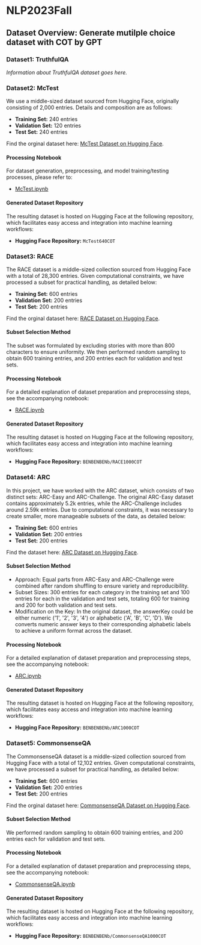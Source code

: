# NLP2023Fall

## Dataset Overview: Generate mutilple choice dataset with COT by GPT
### Dataset1: TruthfulQA

*Information about TruthfulQA dataset goes here.*

### Dataset2: McTest

We use a middle-sized dataset sourced from Hugging Face, originally consisting of 2,000 entries. Details and composition are as follows:

- **Training Set:** 240 entries
- **Validation Set:** 120 entries
- **Test Set:** 240 entries

Find the orginal dataset here: [McTest Dataset on Hugging Face](https://huggingface.co/datasets/sagnikrayc/mctest).

#### Processing Notebook

For dataset generation, preprocessing, and model training/testing processes, please refer to:

- [McTest.ipynb](gpt-multiple-choice-cot-dataset-generator/McTest/McTest.ipynb)

#### Generated Dataset Repository

The resulting dataset is hosted on Hugging Face at the following repository, which facilitates easy access and integration into machine learning workflows:

- **Hugging Face Repository:** `McTest640COT`

### Dataset3: RACE

The RACE dataset is a middle-sized collection sourced from Hugging Face with a total of 28,300 entries. Given computational constraints, we have processed a subset for practical handling, as detailed below:

- **Training Set:** 600 entries
- **Validation Set:** 200 entries
- **Test Set:** 200 entries

Find the orginal dataset here: [RACE Dataset on Hugging Face](https://huggingface.co/datasets/race/viewer/middle).

#### Subset Selection Method

The subset was formulated by excluding stories with more than 800 characters to ensure uniformity. We then performed random sampling to obtain 600 training entries, and 200 entries each for validation and test sets.

#### Processing Notebook

For a detailed explanation of dataset preparation and preprocessing steps, see the accompanying notebook:

- [RACE.ipynb](gpt-multiple-choice-cot-dataset-generator/RACE/RACE.ipynb)

#### Generated Dataset Repository

The resulting dataset is hosted on Hugging Face at the following repository, which facilitates easy access and integration into machine learning workflows:

- **Hugging Face Repository:** `BENBENBENb/RACE1000COT`

### Dataset4: ARC
In this project, we have worked with the ARC dataset, which consists of two distinct sets: ARC-Easy and ARC-Challenge. The original ARC-Easy dataset contains approximately 5.2k entries, while the ARC-Challenge includes around 2.59k entries. Due to computational constraints, it was necessary to create smaller, more manageable subsets of the data, as detailed below:

- **Training Set:** 600 entries
- **Validation Set:** 200 entries
- **Test Set:** 200 entries

Find the dataset here: [ARC Dataset on Hugging Face](https://huggingface.co/datasets/ai2_arc/viewer/ARC-Easy).

#### Subset Selection Method
- Approach: Equal parts from ARC-Easy and ARC-Challenge were combined after random shuffling to ensure variety and reproducibility.
- Subset Sizes: 300 entries for each category in the training set and 100 entries for each in the validation and test sets, totaling 600 for training and 200 for both validation and test sets.
- Modification on the Key: In the original dataset, the answerKey could be either numeric ('1', '2', '3', '4') or alphabetic ('A', 'B', 'C', 'D'). We converts numeric answer keys to their corresponding alphabetic labels to achieve a uniform format across the dataset.

#### Processing Notebook

For a detailed explanation of dataset preparation and preprocessing steps, see the accompanying notebook:

- [ARC.ipynb](gpt-multiple-choice-cot-dataset-generator/ARC/ARC.ipynb)

#### Generated Dataset Repository

The resulting dataset is hosted on Hugging Face at the following repository, which facilitates easy access and integration into machine learning workflows:

- **Hugging Face Repository:** `BENBENBENb/ARC1000COT`

### Dataset5: CommonsenseQA

The CommonsenseQA dataset is a middle-sized collection sourced from Hugging Face with a total of 12,102 entries. Given computational constraints, we have processed a subset for practical handling, as detailed below:

- **Training Set:** 600 entries
- **Validation Set:** 200 entries
- **Test Set:** 200 entries

Find the orginal dataset here: [CommonsenseQA Dataset on Hugging Face](https://huggingface.co/datasets/commonsense_qa).

#### Subset Selection Method

We performed random sampling to obtain 600 training entries, and 200 entries each for validation and test sets.

#### Processing Notebook

For a detailed explanation of dataset preparation and preprocessing steps, see the accompanying notebook:

- [CommonsenseQA.ipynb](gpt-multiple-choice-cot-dataset-generator/CommonsenseQA/CommonsenseQA.ipynb)

#### Generated Dataset Repository

The resulting dataset is hosted on Hugging Face at the following repository, which facilitates easy access and integration into machine learning workflows:

- **Hugging Face Repository:** `BENBENBENb/CommonsenseQA1000COT`